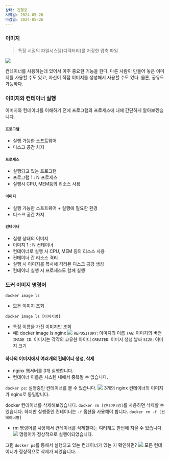 ```yaml
---
상태: 진행중
시작일: 2024-05-26
마감일: 2024-05-26
---
```

### 이미지
> 특정 시점의 파일시스템(디렉터리)를 저장한 압축 파일

![](https://i.imgur.com/vJwwJdl.png)

컨테이너를 사용하는데 있어서 아주 중요한 기능을 한다.
다른 사람이 만들어 놓은 이미지를 사용할 수도 있고, 자신이 직접 이미지를 생성해서 사용할 수도 있다. 물론, 공유도 가능하다.

### 이미지와 컨테이너 실행
이미지와 컨테이너를 이해하기 전에 프로그램와 프로세스에 대해 간단하게 알아보겠습니다.
#### `프로그램`
- 실행 가능한 소프트웨어
- 디스크 공간 차지
#### `프로세스`
- 실행되고 있는 프로그램
- 프로그램 1 : N 프로세스
- 실행시 CPU, MEM등의 리소스 사용

#### `이미지`
- 실행 가능한 소프트웨어 + 실행에 필요한 환경
- 디스크 공간 차지

#### `컨테이너`
- 실행 상태의 이미지
- 이미지 1 : N 컨테이너
- 컨테이너로 실행 시 CPU, MEM 등의 리소스 사용
- 컨테이너 간 리소스 격리
- 실행 시 이미지를 복사해 격리된 디스크 공강 생성
- 컨테이너 실행 시 프로세스도 함께 실행
### 도커 이미지 명령어
`docker image ls`
- 모든 이미지 조회

`docker image ls [이미지명]`
- 특정 이름을 가진 이미지만 조회
- 예) docker image ls nginx
![](https://i.imgur.com/lCCJZ8o.png)
`REPOSITORY`: 이미지의 이름
`TAG`: 이미지의 버전
`IMAGE ID`: 이미지는 각각의 고유한 아이디
`CREATED`: 이미지 생성 날짜
`SIZE`: 이미지 크기

#### 하나의 이미지에서 여러개의 컨테이너 생성, 삭제
- nginx 웹서버를 3개 실행합니다.
- 컨테이너 이름은 시스템 내에서 중복될 수 없습니다.

`docker ps`: 실행중인 컨테이너를 볼 수 있습니다.
![](https://i.imgur.com/QUIl6n3.png)
3개의 nginx 컨테이너의 이미지가 nginx로 동일합니다. 

docker 컨테이너를 삭제해보겠습니다.
`docker rm [컨테이너명]`를 사용하면 삭제할 수 있습니다. 하지만 실행중인 컨테이너는 `-f` 옵션을 사용해야 합니다.
`docker rm -f [컨테이너명]`
- rm 명령어를 사용해서 컨테이너를 삭제할때는 여러개도 한번에 지울 수 있습니다.
![](https://i.imgur.com/OwoK96p.png)
명령어가 정상적으로 실행이되었습니다.

그럼 `docker ps`를 통해서 실행되고 있는 컨테이너가 있는 지 확인하면? 
![](https://i.imgur.com/f6Gh9aX.png)
모든 컨테이너가 정상적으로 삭제가 되었습니다.

